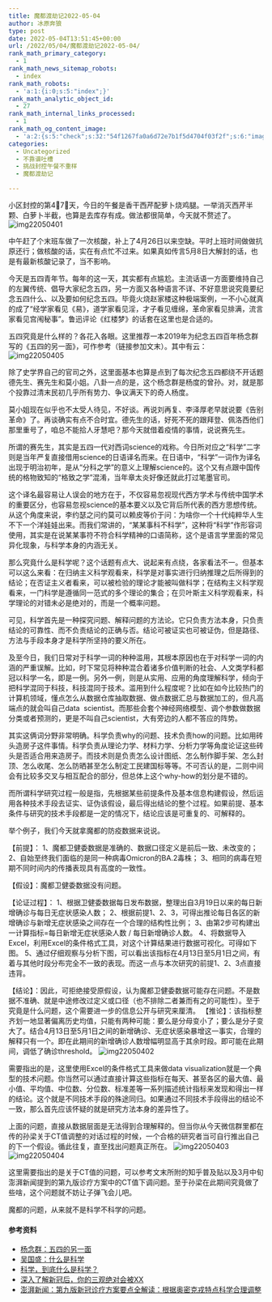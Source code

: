 ```yaml
---
title: 魔都渡劫记2022-05-04
author: 冰原奔狼
type: post
date: 2022-05-04T13:51:45+00:00
url: /2022/05/04/魔都渡劫记2022-05-04/
rank_math_primary_category:
  - 1
rank_math_news_sitemap_robots:
  - index
rank_math_robots:
  - 'a:1:{i:0;s:5:"index";}'
rank_math_analytic_object_id:
  - 27
rank_math_internal_links_processed:
  - 1
rank_math_og_content_image:
  - 'a:2:{s:5:"check";s:32:"54f1267fa0a6d72e7b1f5d4704f03f2f";s:6:"images";a:0:{}}'
categories:
  - Uncategorized
  - 不靠谱吐槽
  - 挑战封控午餐不重样
  - 魔都渡劫记

---
```

小区封控的第4⃣️7⃣️天，今日的午餐是香干西芹配萝卜烧鸡腿。一举消灭西芹半颗、白萝卜半截，也算是去库存有成。做法都很简单，今天就不赘述了。
<img decoding="async" src="https://i0.wp.com/s2.loli.net/2022/05/04/CEDSPnVN3YXpg2h.jpg?w=640&#038;ssl=1" alt="img22050401" data-recalc-dims="1" />

中午赶了个末班车做了一次核酸，补上了4月26日以来空缺。平时上班时间做做抗原还行；做核酸的话，实在有点忙不过来。如果真如传言5月8日大解封的话，也是有最新核酸记录了，当不影响。

今天是五四青年节。每年的这一天，其实都有点尴尬。主流话语一方面要维持自己的左翼传统、倡导大家纪念五四，另一方面又各种语言不详、不好意思说究竟要纪念五四什么、以及要如何纪念五四。毕竟火烧赵家楼这种极端案例，一不小心就真的成了“经学家看见《易》，道学家看见淫，才子看见缠绵，革命家看见排满，流言家看见宫闱秘事”。鲁迅评论《红楼梦》的话套在这里也是合适的。

五四究竟是什么样的？各花入各眼。这里推荐一本2019年为纪念五四百年杨念群写的《五四的另一面》，可作参考（链接参加文末）。其中有云：
<img decoding="async" src="https://i0.wp.com/s2.loli.net/2022/05/04/HU8BXZfmITEkAsj.jpg?w=640&#038;ssl=1" alt="img22050405" data-recalc-dims="1" />

除了史学界自己的官司之外，这里面基本也算是点到了每次纪念五四都绕不开话题德先生、赛先生和莫小姐。八卦一点的是，这个杨念群是杨度的曾孙。对，就是那个投靠过清末民初几乎所有势力、争议满天下的奇人杨度。

莫小姐现在似乎也不太受人待见，不好谈。再说刘再复、李泽厚老早就说要《告别革命》了。再谈确实有点不合时宜。德先生的话，好死不死的跟拜登、佩洛西他们那里重号了，咱总不能拾人牙慧吧？那今天就借着疫情的事情，说说赛先生。

所谓的赛先生，其实是五四一代对西词science的戏称。今日所对应之“科学”二字则是当年严复直接借用science的日语译名而来。在日语中，“科学”一词作为译名出现于明治初年，是从“分科之学”的意义上理解science的。这个又有点跟中国传统的格物致知的“格致之学”混淆，当年章太炎好像还就此打过笔墨官司。

这个译名最容易让人误会的地方在于，不仅容易忽视现代西方学术与传统中国学术的重要区分，也容易忽视science的基本要义以及它背后所代表的西方思想传统。从这个角度来说，李约瑟之问约莫可以赖皮等价于问：为啥你一个十代纯粹华人生不下一个洋娃娃出来。而我们常讲的，“某某事科不科学”，这种将“科学”作形容词使用，其实是在说某某事符不符合科学精神的口语简称，这个是语言学里面的常见异化现象，与科学本身的内涵无关。

那么究竟什么是科学呢？这个话题有点大、说起来有点绕，各家看法不一。但基本可以这么来看：在归纳主义科学观看来，科学是对事实进行归纳推理之后所得到的结论；在否证主义者看来，可以被检验的理论才能被叫做科学；在结构主义科学观看来，一门科学是遵循同一范式的多个理论的集合；在贝叶斯主义科学观看来，科学理论的对错未必是绝对的，而是一个概率问题。

可见，科学首先是一种探究问题、解释问题的方法论。它只负责方法本身，只负责结论的可靠性、而不负责结论的正确与否。结论可被证实也可被证伪，但是路径、方法与手段本身才是科学所坚持的要义所在。

及至今日，我们日常对于科学一词的种种滥用，其根本原因也在于对科学一词的内涵的严重误解。比如，时下常见将种种混合着诸多价值判断的社会、人文类学科都冠以科学一名，即是一例。另外一例，则是从实用、应用的角度理解科学，倾向于把科学混同于科技，科技混同于技术。滥用到什么程度呢？比如在如今比较热门的计算机领域，懂点怎么从数据仓库抽取数据、做点数据汇总与数据加工的，但凡高端点的就会叫自己data  scientist。而那些会套个神经网络模型、调个参数做数据分类或者预测的，更是不叫自己scientist，大有旁边的人都不答应的阵势。

其实这俩词分野非常明确。科学负责why的问题、技术负责how的问题。比如用砖头造房子这件事情。科学负责从理论力学、材料力学、分析力学等角度论证这些砖头是否适合用来造房子。而技术则是负责怎么设计图纸、怎么制作脚手架、怎么封顶、怎么收尾、怎么防晒甚至怎么制定工民建国标等等。不可否认的是，二则中间会有比较多交叉与相互配合的部分，但总体上这个why-how的划分是不错的。

而所谓科学研究过程一般是指，先根据某些前提条件及基本信息构建假设，然后运用各种技术手段去证实、证伪该假设，最后得出结论的整个过程。如果前提、基本条件与研究的技术手段都是一定的情况下，结论应该是可重复的、可解释的。

举个例子，我们今天就拿魔都的防疫数据来说说。

【前提】：
1、魔都卫健委数据是准确的、数据口径定义是前后一致、未改变的；
2、自始至终我们面临的是同一种病毒Omicron的BA.2毒株；
3、相同的病毒在短期不同时间内的传播表现具有高度的一致性。

【假设】：魔都卫健委数据没有问题。

【论证过程】：
1、根据卫健委数据每日发布数据，整理出自3月19日以来的每日新增确诊与每日无症状感染人数；
2、根据前提1、2、3，可得出推论每日各区的新增确诊与新增无症状感染之间存在一个合理的结构性比例；
3、由第2步可构建出一计算指标=每日新增无症状感染人数 / 每日新增确诊人数。
4、将数据导入Excel，利用Excel的条件格式工具，对这个计算结果进行数据可视化。可得如下图。
5、通过仔细观察与分析下图，可以看出该指标在4月13日至5月1日之间，有着与其他时段分布完全不一致的表现。而这一点与本次研究的前提1、2、3点直接违背。

【结论】：因此，可拒绝接受原假设，认为魔都卫健委数据可能存在问题。不是数据不准确、就是中途修改过定义或口径（也不排除二者兼而有之的可能性）。至于究竟是什么问题，这个需要进一步的信息公开与研究来厘清。
【推论】：该指标整齐划一地显著偏离历史均值，只能有两种可能：要么是分母变小了；要么是分子变大了。结合4月13日至5月1日之间的新增确诊、无症状感染暴增这一事实，合理的解释只有一个。即在此期间的新增确诊人数增幅明显高于其余时段。即可能在此期间，调低了确诊threshold。
<img decoding="async" src="https://i0.wp.com/s2.loli.net/2022/05/04/3De8goB9QS5rGYw.jpg?w=640&#038;ssl=1" alt="img22050402" data-recalc-dims="1" />

需要指出的是，这里使用Excel的条件格式工具来做data visualization就是一个典型的技术问题。你当然可以通过直接计算这些指标在每天、甚至各区的最大值、最小值、平均值、中位数、分位数、标准差等一系列描述统计指标来发现和得出一样的结论。这个就是不同技术手段的殊途同归。如果通过不同技术手段得出的结论不一致，那么首先应该怀疑的就是研究方法本身的差异性了。

上面的问题，直接从数据层面是无法得到合理解释的。但当你从今天微信群里都在传的孙梁关于CT值调整的对话过程的时候，一个合格的研究者当可自行推出自己的下一个假设。循此往复，直至找出问题真正所在。
<img decoding="async" src="https://i0.wp.com/s2.loli.net/2022/05/04/kWv9LFra5A7Dbzo.jpg?w=640&#038;ssl=1" alt="img22050403" data-recalc-dims="1" />
<img decoding="async" src="https://i0.wp.com/s2.loli.net/2022/05/04/qX3BZo4mP9lYvTM.jpg?w=640&#038;ssl=1" alt="img22050404" data-recalc-dims="1" />

这里需要指出的是关于CT值的问题，可以参考文末所附的知乎普及贴以及3月中旬澎湃新闻提到的第九版诊疗方案中的CT值下调问题。至于孙梁在此期间究竟做了些啥，这个问题就不妨让子弹飞会儿吧。

魔都的问题，从来就不是科学不科学的问题。

#### 参考资料

  * [杨念群：五四的另一面][1]
  * [吴国盛：什么是科学][2]
  * [科学，到底什么是科学？][3]
  * [深入了解新冠后，你的三观绝对会被XX][4]
  * [澎湃新闻：第九版新冠诊疗方案要点全解读：根据奥密克戎特点科学合理调整][5]

 [1]: https://book.douban.com/subject/32567709/
 [2]: https://book.douban.com/subject/26852425/
 [3]: https://zhuanlan.zhihu.com/p/30172789
 [4]: https://zhuanlan.zhihu.com/p/476274763
 [5]: https://j.eastday.com/p/1647430286044261
